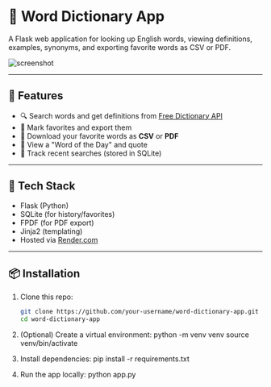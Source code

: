 # 📖 Word Dictionary App

A Flask web application for looking up English words, viewing definitions, examples, synonyms, and exporting favorite words as CSV or PDF.

![screenshot](https://your-screenshot-url-if-you-have-one.png)

---

## 🚀 Features

- 🔍 Search words and get definitions from [Free Dictionary API](https://dictionaryapi.dev)
- 🌟 Mark favorites and export them
- 📄 Download your favorite words as **CSV** or **PDF**
- 📅 View a "Word of the Day" and quote
- 🧠 Track recent searches (stored in SQLite)

---

## 🧰 Tech Stack

- Flask (Python)
- SQLite (for history/favorites)
- FPDF (for PDF export)
- Jinja2 (templating)
- Hosted via [Render.com](https://render.com)

---

## 📦 Installation

1. Clone this repo:
   ```bash
   git clone https://github.com/your-username/word-dictionary-app.git
   cd word-dictionary-app

2. (Optional) Create a virtual environment:
    python -m venv venv
    source venv/bin/activate

3. Install dependencies:
   pip install -r requirements.txt

4. Run the app locally:
    python app.py
